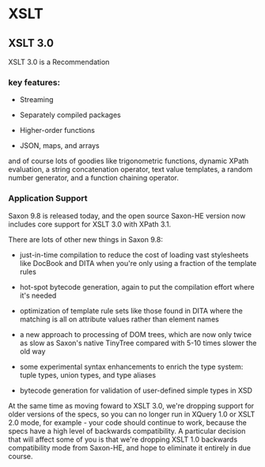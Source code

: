 <!-- TITLE: XSLT -->
<!-- SUBTITLE: A quick summary of XSLT -->

# XSLT
## XSLT 3.0
XSLT 3.0 is a Recommendation



### key features:

* Streaming

* Separately compiled packages

* Higher-order functions

* JSON, maps, and arrays

and of course lots of goodies like trigonometric functions, dynamic XPath evaluation, a string concatenation operator, text value templates, a random number generator, and a function chaining operator.



### Application Support
Saxon 9.8 is released today, and the open source Saxon-HE version now includes core support for XSLT 3.0 with XPath 3.1.

There are lots of other new things in Saxon 9.8:

* just-in-time compilation to reduce the cost of loading vast stylesheets like DocBook and DITA when you're only using a fraction of the template rules

* hot-spot bytecode generation, again to put the compilation effort where it's needed

* optimization of template rule sets like those found in DITA where the matching is all on attribute values rather than element names

* a new approach to processing of DOM trees, which are now only twice as slow as Saxon's native TinyTree compared with 5-10 times slower the old way

* some experimental syntax enhancements to enrich the type system: tuple types, union types, and type aliases

* bytecode generation for validation of user-defined simple types in XSD

At the same time as moving foward to XSLT 3.0, we're dropping support for older versions of the specs, so you can no longer run in XQuery 1.0 or XSLT 2.0 mode, for example - your code should continue to work, because the specs have a high level of backwards compatibility. A particular decision that will affect some of you is that we're dropping XSLT 1.0 backwards compatibility mode from Saxon-HE, and hope to eliminate it entirely in due course.